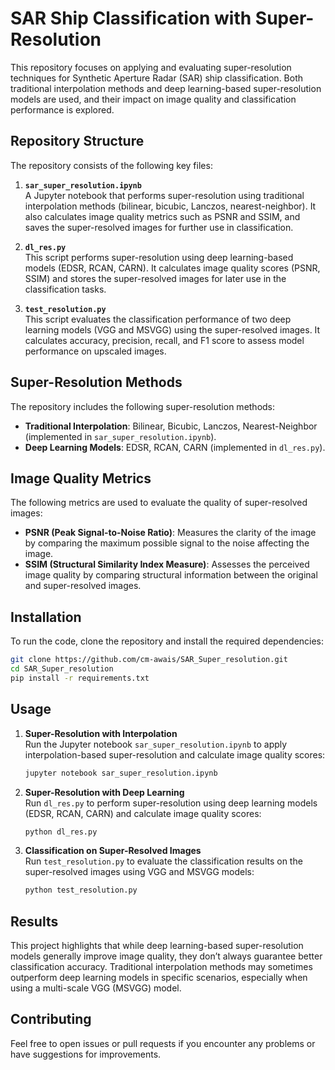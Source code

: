 # SAR Ship Classification with Super-Resolution

This repository focuses on applying and evaluating super-resolution techniques for Synthetic Aperture Radar (SAR) ship classification. Both traditional interpolation methods and deep learning-based super-resolution models are used, and their impact on image quality and classification performance is explored.

## Repository Structure

The repository consists of the following key files:

1. **`sar_super_resolution.ipynb`**  
   A Jupyter notebook that performs super-resolution using traditional interpolation methods (bilinear, bicubic, Lanczos, nearest-neighbor). It also calculates image quality metrics such as PSNR and SSIM, and saves the super-resolved images for further use in classification.

2. **`dl_res.py`**  
   This script performs super-resolution using deep learning-based models (EDSR, RCAN, CARN). It calculates image quality scores (PSNR, SSIM) and stores the super-resolved images for later use in the classification tasks.

3. **`test_resolution.py`**  
   This script evaluates the classification performance of two deep learning models (VGG and MSVGG) using the super-resolved images. It calculates accuracy, precision, recall, and F1 score to assess model performance on upscaled images.

## Super-Resolution Methods

The repository includes the following super-resolution methods:
- **Traditional Interpolation**: Bilinear, Bicubic, Lanczos, Nearest-Neighbor (implemented in `sar_super_resolution.ipynb`).
- **Deep Learning Models**: EDSR, RCAN, CARN (implemented in `dl_res.py`).

## Image Quality Metrics

The following metrics are used to evaluate the quality of super-resolved images:
- **PSNR (Peak Signal-to-Noise Ratio)**: Measures the clarity of the image by comparing the maximum possible signal to the noise affecting the image.
- **SSIM (Structural Similarity Index Measure)**: Assesses the perceived image quality by comparing structural information between the original and super-resolved images.

## Installation

To run the code, clone the repository and install the required dependencies:

```bash
git clone https://github.com/cm-awais/SAR_Super_resolution.git
cd SAR_Super_resolution
pip install -r requirements.txt
```

## Usage

1. **Super-Resolution with Interpolation**  
   Run the Jupyter notebook `sar_super_resolution.ipynb` to apply interpolation-based super-resolution and calculate image quality scores:

   ```bash
   jupyter notebook sar_super_resolution.ipynb
   ```

2. **Super-Resolution with Deep Learning**  
   Run `dl_res.py` to perform super-resolution using deep learning models (EDSR, RCAN, CARN) and calculate image quality scores:

   ```bash
   python dl_res.py
   ```

3. **Classification on Super-Resolved Images**  
   Run `test_resolution.py` to evaluate the classification results on the super-resolved images using VGG and MSVGG models:

   ```bash
   python test_resolution.py
   ```

## Results

This project highlights that while deep learning-based super-resolution models generally improve image quality, they don’t always guarantee better classification accuracy. Traditional interpolation methods may sometimes outperform deep learning models in specific scenarios, especially when using a multi-scale VGG (MSVGG) model.

## Contributing

Feel free to open issues or pull requests if you encounter any problems or have suggestions for improvements.
